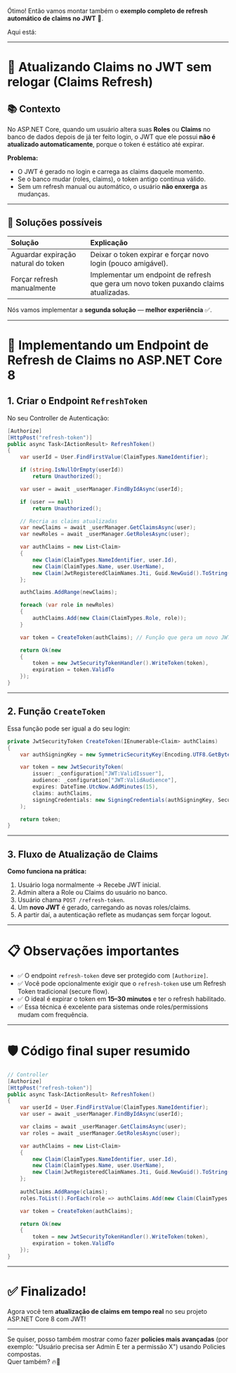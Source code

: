 Ótimo! Então vamos montar também o **exemplo completo de refresh automático de claims no JWT** 🚀.

Aqui está:

---

# 📄 Atualizando Claims no JWT sem relogar (Claims Refresh)

## 📚 Contexto
No ASP.NET Core, quando um usuário altera suas **Roles** ou **Claims** no banco de dados depois de já ter feito login, o JWT que ele possui **não é atualizado automaticamente**, porque o token é estático até expirar.

**Problema:**  
- O JWT é gerado no login e carrega as claims daquele momento.
- Se o banco mudar (roles, claims), o token antigo continua válido.
- Sem um refresh manual ou automático, o usuário **não enxerga** as mudanças.

---

## 🎯 Soluções possíveis

| Solução | Explicação |
|:--------|:-----------|
| Aguardar expiração natural do token | Deixar o token expirar e forçar novo login (pouco amigável). |
| Forçar refresh manualmente | Implementar um endpoint de refresh que gera um novo token puxando claims atualizadas. |

Nós vamos implementar a **segunda solução** — **melhor experiência** ✅.

---

# 🚀 Implementando um Endpoint de Refresh de Claims no ASP.NET Core 8

## 1. Criar o Endpoint `RefreshToken`

No seu Controller de Autenticação:

```csharp
[Authorize]
[HttpPost("refresh-token")]
public async Task<IActionResult> RefreshToken()
{
    var userId = User.FindFirstValue(ClaimTypes.NameIdentifier);

    if (string.IsNullOrEmpty(userId))
        return Unauthorized();

    var user = await _userManager.FindByIdAsync(userId);

    if (user == null)
        return Unauthorized();

    // Recria as claims atualizadas
    var newClaims = await _userManager.GetClaimsAsync(user);
    var newRoles = await _userManager.GetRolesAsync(user);

    var authClaims = new List<Claim>
    {
        new Claim(ClaimTypes.NameIdentifier, user.Id),
        new Claim(ClaimTypes.Name, user.UserName),
        new Claim(JwtRegisteredClaimNames.Jti, Guid.NewGuid().ToString())
    };

    authClaims.AddRange(newClaims);

    foreach (var role in newRoles)
    {
        authClaims.Add(new Claim(ClaimTypes.Role, role));
    }

    var token = CreateToken(authClaims); // Função que gera um novo JWT

    return Ok(new
    {
        token = new JwtSecurityTokenHandler().WriteToken(token),
        expiration = token.ValidTo
    });
}
```

---

## 2. Função `CreateToken`

Essa função pode ser igual a do seu login:

```csharp
private JwtSecurityToken CreateToken(IEnumerable<Claim> authClaims)
{
    var authSigningKey = new SymmetricSecurityKey(Encoding.UTF8.GetBytes(_configuration["JWT:Secret"]));

    var token = new JwtSecurityToken(
        issuer: _configuration["JWT:ValidIssuer"],
        audience: _configuration["JWT:ValidAudience"],
        expires: DateTime.UtcNow.AddMinutes(15),
        claims: authClaims,
        signingCredentials: new SigningCredentials(authSigningKey, SecurityAlgorithms.HmacSha256)
    );

    return token;
}
```

---

## 3. Fluxo de Atualização de Claims

**Como funciona na prática:**

1. Usuário loga normalmente → Recebe JWT inicial.
2. Admin altera a Role ou Claims do usuário no banco.
3. Usuário chama `POST /refresh-token`.
4. Um **novo JWT** é gerado, carregando as novas roles/claims.
5. A partir daí, a autenticação reflete as mudanças sem forçar logout.

---

# 📋 Observações importantes

- ✅ O endpoint `refresh-token` deve ser protegido com `[Authorize]`.
- ✅ Você pode opcionalmente exigir que o `refresh-token` use um Refresh Token tradicional (secure flow).
- ✅ O ideal é expirar o token em **15–30 minutos** e ter o refresh habilitado.
- ✅ Essa técnica é excelente para sistemas onde roles/permissions mudam com frequência.

---

# 🛡️ Código final super resumido

```csharp
// Controller
[Authorize]
[HttpPost("refresh-token")]
public async Task<IActionResult> RefreshToken()
{
    var userId = User.FindFirstValue(ClaimTypes.NameIdentifier);
    var user = await _userManager.FindByIdAsync(userId);

    var claims = await _userManager.GetClaimsAsync(user);
    var roles = await _userManager.GetRolesAsync(user);

    var authClaims = new List<Claim>
    {
        new Claim(ClaimTypes.NameIdentifier, user.Id),
        new Claim(ClaimTypes.Name, user.UserName),
        new Claim(JwtRegisteredClaimNames.Jti, Guid.NewGuid().ToString())
    };
    
    authClaims.AddRange(claims);
    roles.ToList().ForEach(role => authClaims.Add(new Claim(ClaimTypes.Role, role)));

    var token = CreateToken(authClaims);

    return Ok(new
    {
        token = new JwtSecurityTokenHandler().WriteToken(token),
        expiration = token.ValidTo
    });
}
```

---

# ✅ Finalizado!  
Agora você tem **atualização de claims em tempo real** no seu projeto ASP.NET Core 8 com JWT!

---

Se quiser, posso também mostrar como fazer **policies mais avançadas** (por exemplo: "Usuário precisa ser Admin E ter a permissão X") usando Policies compostas.  
Quer também? 🔥🎯
